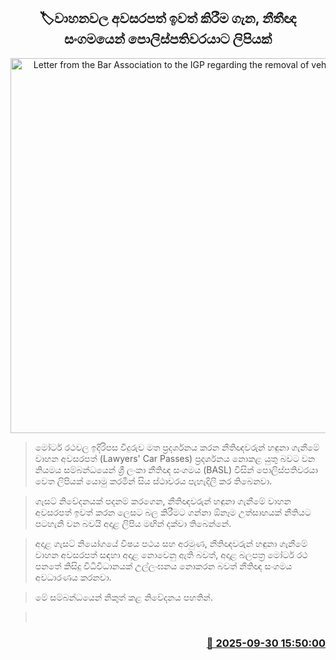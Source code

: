 <p align='center'><b><h2 align='center' title='Letter from the Bar Association to the IGP regarding the removal of vehicle passes'>🏷වාහනවල අවසරපත් ඉවත් කිරීම ගැන, නීතීඥ සංගමයෙන් පොලිස්පතිවරයාට ලිපියක්</h2></b></p>
<p align='center'><img src='https://helakuru.sgp1.cdn.digitaloceanspaces.com/esana/images/lib/lawyers-bar-association[1].jpg' width='600' alt='Letter from the Bar Association to the IGP regarding the removal of vehicle passes'></p>

> මෝටර් රථවල ඉදිරිපස වීදුරුව මත ප්‍රදර්ශනය කරන නීතිඥවරුන් හඳුනා ගැනීමේ වාහන අවසරපත් (Lawyers' Car Passes) ප්‍රදර්ශනය නොකළ යුතු බවට වන නියමය සම්බන්ධයෙන් ශ්‍රී ලංකා නීතිඥ සංගමය (BASL) විසින් පොලිස්පතිවරයා වෙත ලිපියක් යොමු කරමින් සිය ස්ථාවරය පැහැදිලි කර තිබෙනවා.

> ගැසට් නිවේදනයක් පදනම් කරගෙන, නීතිඥවරුන් හඳුනා ගැනීමේ වාහන අවසරපත් ඉවත් කරන ලෙසට බල කිරීමට ගන්නා ඕනෑම උත්සාහයක් නීතියට පටහැනි වන බවයි අදාළ ලිපිය මඟින් දක්වා ‍තිබෙන්නේ.

> අදාළ ගැසට් නියෝගයේ විෂය පථය සහ අරමුණ, නීතිඥවරුන් හඳුනා ගැනීමේ වාහන අවසරපත් සඳහා අදාළ නොවෙනු ඇති බවත්, අදාළ බලපත්‍ර මෝටර් රථ පනතේ කිසිදු විධිවිධානයක් උල්ලංඝනය නොකරන බවත් නීතිඥ සංගමය අවධාරණය කරනවා.

> මේ සම්බන්ධයෙන් නිකුත් කළ නිවේදනය පහතින්.

>  



<h3 align='right'><a href='https://www.helakuru.lk/esana/p/114105/'>📅 2025-09-30 15:50:00</a></h3>
